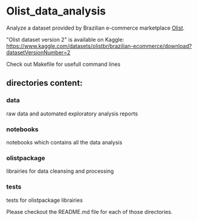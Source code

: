 # Olist_data_analysis

Analyze a dataset provided by Brazilian e-commerce marketplace [Olist](https://www.olist.com).

"Olist dataset version 2" is available on Kaggle:
https://www.kaggle.com/datasets/olistbr/brazilian-ecommerce/download?datasetVersionNumber=2

Check out Makefile for usefull command lines

## directories content:

### data
raw data and automated exploratory analysis reports

### notebooks
notebooks which contains all the data analysis

### olistpackage
librairies for data cleansing and processing

### tests
tests for olistpackage librairies


Please checkout the README.md file for each of those directories.

